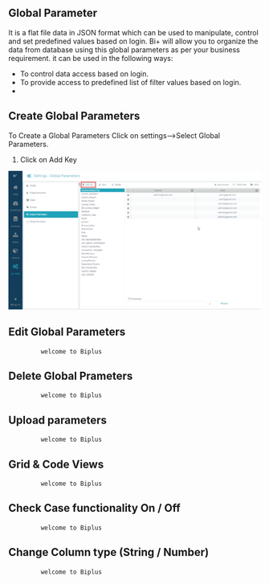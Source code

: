 ## Global Parameter 

It is a flat file data in JSON format which can be used to manipulate, control and set predefined values based on login.
Bi+ will allow you to organize the data from database using this global parameters as per your business requirement. it can be used in the following ways:

- To control data access based on login.
- To provide access to predefined list of filter values based on login.
- 
## Create  Global Parameters

To Create a Global Parameters Click on settings-->Select Global Parameters.
1. Click on Add Key

![enter image description here](https://raw.githubusercontent.com/sv18042016/fp1/eb08bee2614e37797672ab46bd201d2f6211d09b/images/global+para.png)

## Edit Global Parameters

             welcome to Biplus

## Delete Global Prameters

             welcome to Biplus

## Upload parameters

             welcome to Biplus

## Grid & Code Views

             welcome to Biplus

## Check Case functionality On / Off

             welcome to Biplus

## Change Column type (String / Number)

             welcome to Biplus

<!--stackedit_data:
eyJoaXN0b3J5IjpbMTExNTQ0MjU2Ml19
-->